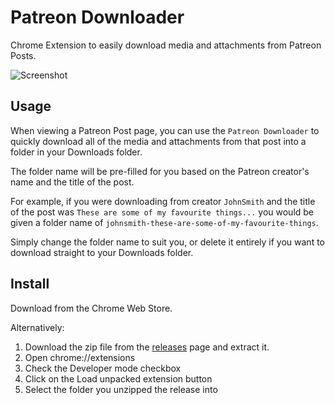 # Patreon Downloader

Chrome Extension to easily download media and attachments from Patreon Posts.

![Screenshot](https://raw.githubusercontent.com/sneat/patreon-downloader/main/screenshot/screenshot.png "Screenshot")

## Usage

When viewing a Patreon Post page, you can use the `Patreon Downloader` to quickly download all of the media and attachments from that post into a folder in your Downloads folder.

The folder name will be pre-filled for you based on the Patreon creator's name and the title of the post.

For example, if you were downloading from creator `JohnSmith` and the title of the post was `These are some of my favourite things...` you would be given a folder name of `johnsmith-these-are-some-of-my-favourite-things`.

Simply change the folder name to suit you, or delete it entirely if you want to download straight to your Downloads folder.

## Install

Download from the Chrome Web Store.

Alternatively: 

1. Download the zip file from the [releases](https://github.com/sneat/patreon-downloader/releases/) page and extract it.
2. Open chrome://extensions
3. Check the Developer mode checkbox
4. Click on the Load unpacked extension button
5. Select the folder you unzipped the release into
